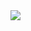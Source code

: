 <img src="https://capsule-render.vercel.app/api?type=waving&color=auto&height=300&section=header&text=%ED%95%98%EB%A3%A8%20%ED%95%98%EB%82%98,%20%EA%B0%90%EC%A0%95%20%EC%9D%BC%EA%B8%B0%EC%9E%A5&fontSize=90&animation=fadeIn&fontAlignY=38&desc=%EC%98%A4%EB%8A%98%20%EC%9E%88%EC%97%88%EB%8D%98%20%EC%9D%BC%EC%9D%84%20%EA%B0%90%EC%A0%95%EC%9D%BC%EA%B8%B0%EC%9E%A5%EC%97%90%20%ED%9B%8C%ED%9B%8C%20%ED%84%B8%EC%96%B4%EB%B2%84%EB%A0%A4%EC%9A%94!&descAlignY=51&descAlign=62" />
